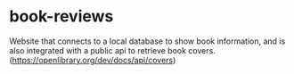 # book-reviews
Website that connects to a local database to show book information, and is also integrated with a public api to retrieve book covers. (https://openlibrary.org/dev/docs/api/covers)
